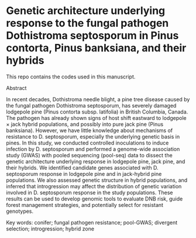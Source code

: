 # Genetic architecture underlying response to the fungal pathogen Dothistroma septosporum in Pinus contorta, Pinus banksiana, and their hybrids

This repo contains the codes used in this manuscript.


Abstract

In recent decades, Dothistroma needle blight, a pine tree disease caused by the fungal pathogen Dothistroma septosporum, has severely damaged lodgepole pine (Pinus contorta subsp. latifolia) in British Columbia, Canada. The pathogen has already shown signs of host shift eastward to lodgepole × jack hybrid populations, and possibly into pure jack pine (Pinus banksiana). However, we have little knowledge about mechanisms of resistance to D. septosporum, especially the underlying genetic basis in pines. In this study, we conducted controlled inoculations to induce infection by D. septosporum and performed a genome-wide association study (GWAS) with pooled sequencing (pool-seq) data to dissect the genetic architecture underlying response in lodgepole pine, jack pine, and their hybrids. We identified candidate genes associated with D. septosporum response in lodgepole pine and in jack-hybrid pine populations. We also assessed genetic structure in hybrid populations, and inferred that introgression may affect the distribution of genetic variation involved in D. septosporum response in the study populations. These results can be used to develop genomic tools to evaluate DNB risk, guide forest management strategies, and potentially select for resistant genotypes.


Key words: conifer; fungal pathogen resistance; pool-GWAS; divergent selection; introgression; hybrid zone
